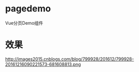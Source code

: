 # pagedemo
Vue分页Demo组件

# 效果
http://images2015.cnblogs.com/blog/799928/201612/799928-20161216090221573-681608813.png
